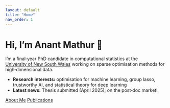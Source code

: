 ```yaml
---
layout: default
title: "Home"
nav_order: 1
---
```


# Hi, I’m Anant Mathur 👋

I’m a final‑year PhD candidate in computational statistics at the  
[University of New South Wales](https://www.unsw.edu.au) working on sparse
optimisation methods for high‑dimensional data.

- **Research interests:** optimisation for machine learning, group lasso,
  trustworthy AI, and statistical theory for deep learning  
- **Latest news:** Thesis submitted (April 2025); on the post‑doc market!

<div class="button-row">
  <a class="btn" href="{{ '/about' | relative_url }}">About&nbsp;Me</a>
  <a class="btn" href="{{ '/publications' | relative_url }}">Publications</a>
</div>
